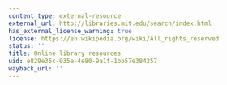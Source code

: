 ```yaml
---
content_type: external-resource
external_url: http://libraries.mit.edu/search/index.html
has_external_license_warning: true
license: https://en.wikipedia.org/wiki/All_rights_reserved
status: ''
title: Online library resources
uid: e829e35c-035e-4e80-9a1f-1bb57e384257
wayback_url: ''
---
```


